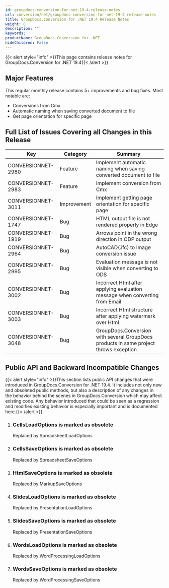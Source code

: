 ```yaml
---
id: groupdocs-conversion-for-net-19-4-release-notes
url: conversion/net/groupdocs-conversion-for-net-19-4-release-notes
title: GroupDocs.Conversion for .NET 19.4 Release Notes
weight: 8
description: ""
keywords: 
productName: GroupDocs.Conversion for .NET
hideChildren: False
---
```

{{< alert style="info" >}}This page contains release notes for GroupDocs.Conversion for .NET 19.4{{< /alert >}}

## Major Features

This regular monthly release contains 5+ improvements and bug fixes. Most notable are: 

*   Conversions from Cmx
*   Automatic naming when saving converted document to file
*   Get page orientation for specific page

## Full List of Issues Covering all Changes in this Release

| Key | Category | Summary |
| --- | --- | --- |
| CONVERSIONNET-2980 | Feature | Implement automatic naming when saving converted document to file |
| CONVERSIONNET-2983 | Feature | Implement conversion from Cmx |
| CONVERSIONNET-3011 | Improvement | Implement getting page orientation for specific page |
| CONVERSIONNET-1747 | Bug | HTML output file is not rendered properly in Edge |
| CONVERSIONNET-1919 | Bug | Arrows point in the wrong direction in ODP output |
| CONVERSIONNET-2964 | Bug | AutoCAD(.ifc) to Image conversion issue |
| CONVERSIONNET-2995 | Bug | Evaluation message is not visible when converting to ODS |
| CONVERSIONNET-3002 | Bug | Incorrect Html after applying evaluation message when converting from Email |
| CONVERSIONNET-3003 | Bug | Incorrect Html structure after applying watermark over Html |
| CONVERSIONNET-3048 | Bug | GroupDocs.Conversion with several GroupDocs products in same project throws exception |

## Public API and Backward Incompatible Changes

{{< alert style="info" >}}This section lists public API changes that were introduced in GroupDocs.Conversion for .NET 19.4. It includes not only new and obsoleted public methods, but also a description of any changes in the behavior behind the scenes in GroupDocs.Conversion which may affect existing code. Any behavior introduced that could be seen as a regression and modifies existing behavior is especially important and is documented here.{{< /alert >}}

1.  ### CellsLoadOptions is marked as obsolete
    Replaced by SpreadsheetLoadOptions
2.  ### CellsSaveOptions is marked as obsolete
    Replaced by SpreadsheetSaveOptions
3.  ### HtmlSaveOptions is marked as obsolete
    Replaced by MarkupSaveOptions
4.  ### SlidesLoadOptions is marked as obsolete
    Replaced by PresentationLoadOptions
5.  ### SlidesSaveOptions is marked as obsolete
    Replaced by PresentationSaveOptions
6.  ### WordsLoadOptions is marked as obsolete
    Replaced by WordProcessingLoadOptions
7.  ### WordsSaveOptions is marked as obsolete
    Replaced by WordProcessingSaveOptions
